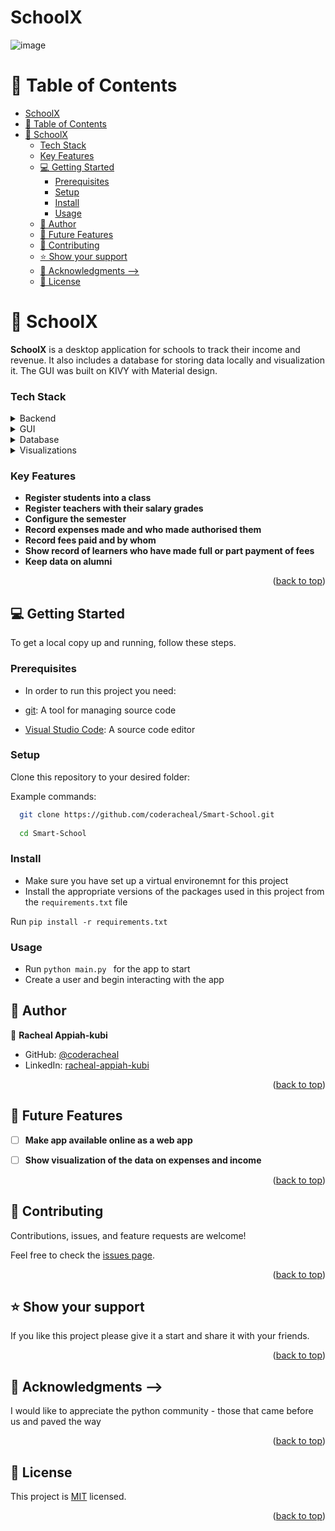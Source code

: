 # SchoolX
<a name="readme-top"></a>


![image](https://github.com/coderacheal/SmartTracker-School/assets/97846040/40034e28-5381-4c42-a2f9-707c096fd084)



# 📗 Table of Contents

- [SchoolX](#schoolx)
- [📗 Table of Contents](#-table-of-contents)
- [📖 SchoolX ](#-schoolx-)
    - [Tech Stack ](#tech-stack-)
    - [Key Features ](#key-features-)
  - [💻 Getting Started ](#-getting-started-)
    - [Prerequisites](#prerequisites)
    - [Setup](#setup)
    - [Install](#install)
    - [Usage](#usage)
  - [👥 Author ](#-author-)
  - [🔭 Future Features ](#-future-features-)
  - [🤝 Contributing ](#-contributing-)
  - [⭐️ Show your support ](#️-show-your-support-)
  - [🙏 Acknowledgments  --\>](#-acknowledgments----)
  - [📝 License ](#-license-)

# 📖 SchoolX <a name="about-project"></a>
**SchoolX** is a desktop application for schools to track their income and revenue. It also includes a database for storing data locally and visualization it. The GUI was built on KIVY with Material design. 

<!-- ## 🛠 Built With <a name="built-with"></a> --> 

### Tech Stack <a name="tech-stack"></a>

<details>
  <summary>Backend</summary>
<ul>
  <li><a href="https://www.python.org/download/releases/3.0/">Python</a></li>
</ul>
</details> 

<details>
  <summary>GUI</summary>
<ul>
  <li><a href="https://kivymd.readthedocs.io/en/1.1.1/">KivyMD</a></li>
</ul>
</details> 

<details>
  <summary>Database</summary>
<ul>
  <li><a href="https://www.sqlite.org/index.html">SQLite</a></li>
</ul>
</details>

<details>
  <summary>Visualizations</summary>
<ul>
  <li><a href="https://matplotlib.org/l">Matplotlib</a></li>
</ul>
</details>



### Key Features <a name="key-features"></a>

- **Register students into a class**
- **Register teachers with their salary grades**
- **Configure the semester**
- **Record expenses made and who made authorised them**
- **Record fees paid and by whom**
- **Show record of learners who have made full or part payment of fees**
- **Keep data on alumni**


<p align="right">(<a href="#readme-top">back to top</a>)</p>


## 💻 Getting Started <a name="getting-started"></a>

To get a local copy up and running, follow these steps.

### Prerequisites

- In order to run this project you need:

- [git](https://git-scm.com/downloads): A tool for managing source code
- [Visual Studio Code](https://code.visualstudio.com/): A source code editor

### Setup

Clone this repository to your desired folder:

 Example commands:

```sh
  git clone https://github.com/coderacheal/Smart-School.git
  
  cd Smart-School
```


### Install
- Make sure you have set up a virtual environemnt for this project
- Install the appropriate versions of the packages used in this project from the `requirements.txt` file

Run
    `
    pip install -r requirements.txt
    `


### Usage

- Run `python main.py ` for the app to start
- Create a user and begin interacting with the app


## 👥 Author <a name="author"></a>

👤 **Racheal Appiah-kubi**

- GitHub: [@coderacheal](https://github.com/coderacheal)
- LinkedIn: [racheal-appiah-kubi](https://www.linkedin.com/in/racheal-appiah-kubi/)


<p align="right">(<a href="#readme-top">back to top</a>)</p>

## 🔭 Future Features <a name="future-features"></a>

- [ ] **Make app available online as a web app**
- [ ] **Show visualization of the data on expenses and income**


<p align="right">(<a href="#readme-top">back to top</a>)</p>

## 🤝 Contributing <a name="contributing"></a>

Contributions, issues, and feature requests are welcome!

Feel free to check the [issues page](../../issues/).

<p align="right">(<a href="#readme-top">back to top</a>)</p>

## ⭐️ Show your support <a name="support"></a>

If you like this project please give it a start and share it with your friends. 

<p align="right">(<a href="#readme-top">back to top</a>)</p>

## 🙏 Acknowledgments <a name="acknowledgements"></a> -->

I would like to appreciate the python community - those that came before us and paved the way

<p align="right">(<a href="#readme-top">back to top</a>)</p>

## 📝 License <a name="license"></a>

This project is [MIT](./LICENSE) licensed.

<p align="right">(<a href="#readme-top">back to top</a>)</p>

